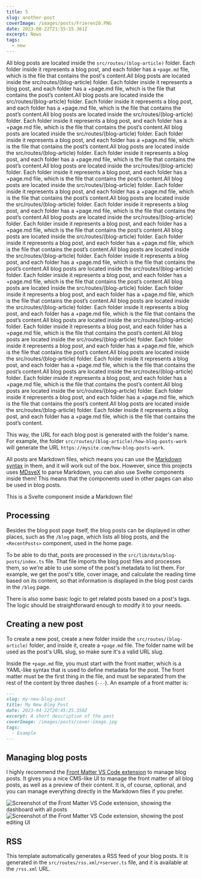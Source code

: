 ```yaml
---
title: 5
slug: another-post
coverImage: /images/posts/Frieren20.PNG
date: 2023-08-22T21:55:15.361Z
excerpt: News
tags:
  - new
---
```


<script>
  import Callout from "$lib/components/molecules/Callout.svelte";
  import CodeBlock from "$lib/components/molecules/CodeBlock.svelte";
  import Image from "$lib/components/atoms/Image.svelte";
</script>

All blog posts are located inside the `src/routes/(blog-article)` folder. Each folder inside it represents a blog post, and each folder has a `+page.md` file, which is the file that contains the post's content.All blog posts are located inside the src/routes/(blog-article) folder. Each folder inside it represents a blog post, and each folder has a +page.md file, which is the file that contains the post’s content.All blog posts are located inside the src/routes/(blog-article) folder. Each folder inside it represents a blog post, and each folder has a +page.md file, which is the file that contains the post’s content.All blog posts are located inside the src/routes/(blog-article) folder. Each folder inside it represents a blog post, and each folder has a +page.md file, which is the file that contains the post’s content.All blog posts are located inside the src/routes/(blog-article) folder. Each folder inside it represents a blog post, and each folder has a +page.md file, which is the file that contains the post’s content.All blog posts are located inside the src/routes/(blog-article) folder. Each folder inside it represents a blog post, and each folder has a +page.md file, which is the file that contains the post’s content.All blog posts are located inside the src/routes/(blog-article) folder. Each folder inside it represents a blog post, and each folder has a +page.md file, which is the file that contains the post’s content.All blog posts are located inside the src/routes/(blog-article) folder. Each folder inside it represents a blog post, and each folder has a +page.md file, which is the file that contains the post’s content.All blog posts are located inside the src/routes/(blog-article) folder. Each folder inside it represents a blog post, and each folder has a +page.md file, which is the file that contains the post’s content.All blog posts are located inside the src/routes/(blog-article) folder. Each folder inside it represents a blog post, and each folder has a +page.md file, which is the file that contains the post’s content.All blog posts are located inside the src/routes/(blog-article) folder. Each folder inside it represents a blog post, and each folder has a +page.md file, which is the file that contains the post’s content.All blog posts are located inside the src/routes/(blog-article) folder. Each folder inside it represents a blog post, and each folder has a +page.md file, which is the file that contains the post’s content.All blog posts are located inside the src/routes/(blog-article) folder. Each folder inside it represents a blog post, and each folder has a +page.md file, which is the file that contains the post’s content.All blog posts are located inside the src/routes/(blog-article) folder. Each folder inside it represents a blog post, and each folder has a +page.md file, which is the file that contains the post’s content.All blog posts are located inside the src/routes/(blog-article) folder. Each folder inside it represents a blog post, and each folder has a +page.md file, which is the file that contains the post’s content.All blog posts are located inside the src/routes/(blog-article) folder. Each folder inside it represents a blog post, and each folder has a +page.md file, which is the file that contains the post’s content.All blog posts are located inside the src/routes/(blog-article) folder. Each folder inside it represents a blog post, and each folder has a +page.md file, which is the file that contains the post’s content.All blog posts are located inside the src/routes/(blog-article) folder. Each folder inside it represents a blog post, and each folder has a +page.md file, which is the file that contains the post’s content.All blog posts are located inside the src/routes/(blog-article) folder. Each folder inside it represents a blog post, and each folder has a +page.md file, which is the file that contains the post’s content.All blog posts are located inside the src/routes/(blog-article) folder. Each folder inside it represents a blog post, and each folder has a +page.md file, which is the file that contains the post’s content.All blog posts are located inside the src/routes/(blog-article) folder. Each folder inside it represents a blog post, and each folder has a +page.md file, which is the file that contains the post’s content.

This way, the URL for each blog post is generated with the folder's name. For example, the folder `src/routes/(blog-article)/how-blog-posts-work` will generate the URL `https://mysite.com/how-blog-posts-work`.

All posts are Markdown files, which means you can use the [Markdown syntax](https://www.markdownguide.org/basic-syntax) in them, and it will work out of the box. However, since this projects uses [MDsveX](https://mdsvex.pngwn.io/) to parse Markdown, you can also use Svelte components inside them! This means that the components used in other pages can also be used in blog posts.

<Callout type="info">
  This is a Svelte component inside a Markdown file!
</Callout>

## Processing

Besides the blog post page itself, the blog posts can be displayed in other places, such as the `/blog` page, which lists all blog posts, and the `<RecentPosts>` component, used in the home page.

To be able to do that, posts are processed in the `src/lib/data/blog-posts/index.ts` file. That file imports the blog post files and processes them, so we're able to use some of the post's metadata to list them. For example, we get the post's title, cover image, and calculate the reading time based on its content, so that information is displayed in the blog post cards in the `/blog` page.

There is also some basic logic to get related posts based on a post's tags. The logic should be straightforward enough to modify it to your needs.

## Creating a new post

To create a new post, create a new folder inside the `src/routes/(blog-article)` folder, and inside it, create a `+page.md` file. The folder name will be used as the post's URL slug, so make sure it's a valid URL slug.

Inside the `+page.md` file, you must start with the front matter, which is a YAML-like syntax that is used to define metadata for the post. The front matter must be the first thing in the file, and must be separated from the rest of the content by three dashes (`---`). An example of a front matter is:

<CodeBlock lang="markdown">

```md
---
slug: my-new-blog-post
title: My New Blog Post
date: 2023-04-22T20:45:25.350Z
excerpt: A short description of the post
coverImage: /images/posts/cover-image.jpg
tags:
  - Example
---
```

</CodeBlock>

## Managing blog posts

I highly recommend the [Front Matter VS Code extension](https://frontmatter.codes/) to manage blog posts. It gives you a nice CMS-like UI to manage the front matter of all blog posts, as well as a preview of their content. It is, of course, optional, and you can manage everything directly in the Markdown files if you prefer.

<Image fullBleed src="/images/posts/frontmatter-preview-dashboard.png" alt="Screenshot of the Front Matter VS Code extension, showing the dashboard with all posts" />

<Image fullBleed src="/images/posts/frontmatter-preview-edit.png" alt="Screenshot of the Front Matter VS Code extension, showing the post editing UI" />

## RSS

This template automatically generates a RSS feed of your blog posts. It is generated in the `src/routes/rss.xml/+server.ts` file, and it is available at the `/rss.xml` URL.
